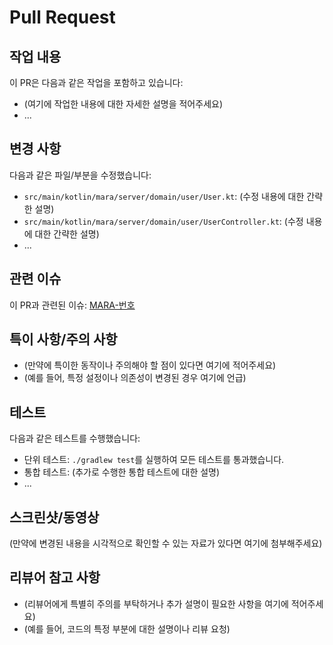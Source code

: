 # Pull Request

## 작업 내용
이 PR은 다음과 같은 작업을 포함하고 있습니다:
- (여기에 작업한 내용에 대한 자세한 설명을 적어주세요)
- ...

## 변경 사항
다음과 같은 파일/부분을 수정했습니다:
- `src/main/kotlin/mara/server/domain/user/User.kt`: (수정 내용에 대한 간략한 설명)
- `src/main/kotlin/mara/server/domain/user/UserController.kt`: (수정 내용에 대한 간략한 설명)
- ...

## 관련 이슈
이 PR과 관련된 이슈: [MARA-번호](https://alsehf0316.atlassian.net/browse/이슈-번호)

## 특이 사항/주의 사항
- (만약에 특이한 동작이나 주의해야 할 점이 있다면 여기에 적어주세요)
- (예를 들어, 특정 설정이나 의존성이 변경된 경우 여기에 언급)

## 테스트
다음과 같은 테스트를 수행했습니다:
- 단위 테스트: `./gradlew test`를 실행하여 모든 테스트를 통과했습니다.
- 통합 테스트: (추가로 수행한 통합 테스트에 대한 설명)
- ...

## 스크린샷/동영상
(만약에 변경된 내용을 시각적으로 확인할 수 있는 자료가 있다면 여기에 첨부해주세요)

## 리뷰어 참고 사항
- (리뷰어에게 특별히 주의를 부탁하거나 추가 설명이 필요한 사항을 여기에 적어주세요)
- (예를 들어, 코드의 특정 부분에 대한 설명이나 리뷰 요청)